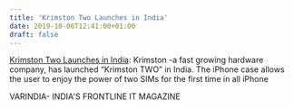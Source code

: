 ```yaml
---
title: 'Krimston Two Launches in India'
date: 2019-10-06T12:41:00+01:00
draft: false
---
```


[Krimston Two Launches in India](https://varindia.com/news/krimston-two-launches-in-india#.XZnS7YSRSOY.blogger): Krimston -a fast growing hardware company, has launched “Krimston TWO” in India. The iPhone case allows the user to enjoy the power of two SIMs for the first time in all iPhone  
  
VARINDIA- INDIA'S FRONTLINE IT MAGAZINE